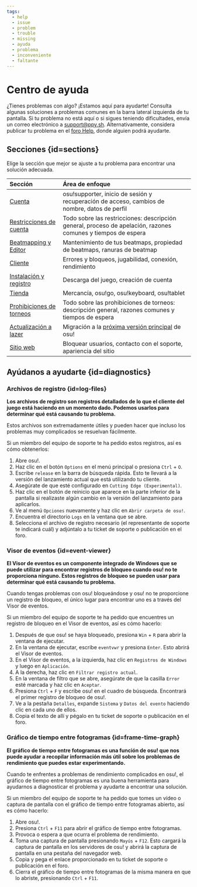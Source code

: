 ```yaml
---
tags:
  - help
  - issue
  - problem
  - trouble
  - missing
  - ayuda
  - problema
  - inconveniente
  - faltante
---
```


# Centro de ayuda

¿Tienes problemas con algo? ¡Estamos aquí para ayudarte! Consulta algunas soluciones a problemas comunes en la barra lateral izquierda de tu pantalla. Si tu problema no está aquí o si sigues teniendo dificultades, envía un correo electrónico a [support@ppy.sh](mailto:support@ppy.sh). Alternativamente, considera publicar tu problema en el [foro Help](https://osu.ppy.sh/community/forums/5), donde alguien podrá ayudarte.

## Secciones {id=sections}

Elige la sección que mejor se ajuste a tu problema para encontrar una solución adecuada.

| Sección | Área de enfoque |
| :-- | :-- |
| [Cuenta](/wiki/Help_centre/Account) | osu!supporter, inicio de sesión y recuperación de acceso, cambios de nombre, datos de perfil |
| [Restricciones de cuenta](/wiki/Help_centre/Account_restrictions) | Todo sobre las restricciones: descripción general, proceso de apelación, razones comunes y tiempos de espera |
| [Beatmapping y Editor](/wiki/Help_centre/Beatmapping) | Mantenimiento de tus beatmaps, propiedad de beatmaps, ranuras de beatmap |
| [Cliente](/wiki/Help_centre/Client) | Errores y bloqueos, jugabilidad, conexión, rendimiento |
| [Instalación y registro](/wiki/Help_centre/Installation_and_registration) | Descarga del juego, creación de cuenta |
| [Tienda](/wiki/Help_centre/Store) | Mercancía, osu!go, osu!keyboard, osu!tablet |
| [Prohibiciones de torneos](/wiki/Help_centre/Tournament_bans) | Todo sobre las prohibiciones de torneos: descripción general, razones comunes y tiempos de espera |
| [Actualización a lazer](/wiki/Help_centre/Upgrading_to_lazer) | Migración a la [próxima versión principal](/wiki/Client/Release_stream/Lazer) de osu! |
| [Sitio web](/wiki/Help_centre/Website) | Bloquear usuarios, contacto con el soporte, apariencia del sitio |

## Ayúdanos a ayudarte {id=diagnostics}

### Archivos de registro {id=log-files}

**Los archivos de registro son registros detallados de lo que el cliente del juego está haciendo en un momento dado. Podemos usarlos para determinar qué está causando tu problema.**

Estos archivos son extremadamente útiles y pueden hacer que incluso los problemas muy complicados se resuelvan fácilmente.

Si un miembro del equipo de soporte te ha pedido estos registros, así es cómo obtenerlos:

1. Abre osu!.
2. Haz clic en el botón `Options` en el menú principal o presiona `Ctrl` + `O`.
3. Escribe `release` en la barra de búsqueda rápida. Esto te llevará a la versión del lanzamiento actual que está utilizando tu cliente.
4. Asegúrate de que esté configurado en `Cutting Edge (Experimental)`.
5. Haz clic en el botón de reinicio que aparece en la parte inferior de la pantalla si realizaste algún cambio en la versión del lanzamiento para aplicarlos.
6. Ve al menú `Opciones` nuevamente y haz clic en `Abrir carpeta de osu!`.
7. Encuentra el directorio `Logs` en la ventana que se abre.
8. Selecciona el archivo de registro necesario (el representante de soporte te indicará cuál) y adjúntalo a tu ticket de soporte o publicación en el foro.

### Visor de eventos {id=event-viewer}

**El Visor de eventos es un componente integrado de Windows que se puede utilizar para encontrar registros de bloqueo cuando osu! no te proporciona ninguno. Estos registros de bloqueo se pueden usar para determinar qué está causando tu problema.**

Cuando tengas problemas con osu! bloqueándose y osu! no te proporcione un registro de bloqueo, el único lugar para encontrar uno es a través del Visor de eventos.

Si un miembro del equipo de soporte te ha pedido que encuentres un registro de bloqueo en el Visor de eventos, así es cómo hacerlo:

1. Después de que osu! se haya bloqueado, presiona `Win` + `R` para abrir la ventana de ejecutar.
2. En la ventana de ejecutar, escribe `eventvwr` y presiona `Enter`. Esto abrirá el Visor de eventos.
3. En el Visor de eventos, a la izquierda, haz clic en `Registros de Windows` y luego en `Aplicación`.
4. A la derecha, haz clic en `Filtrar registro actual`.
5. En la ventana de filtro que se abre, asegúrate de que la casilla `Error` esté marcada y haz clic en `Aceptar`.
6. Presiona `Ctrl` + `F` y escribe osu! en el cuadro de búsqueda. Encontrará el primer registro de bloqueo de osu!.
7. Ve a la pestaña `Detalles`, expande `Sistema` y `Datos del evento` haciendo clic en cada uno de ellos.
8. Copia el texto de allí y pégalo en tu ticket de soporte o publicación en el foro.

### Gráfico de tiempo entre fotogramas {id=frame-time-graph}

**El gráfico de tiempo entre fotogramas es una función de osu! que nos puede ayudar a recopilar información más útil sobre los problemas de rendimiento que puedes estar experimentando.**

Cuando te enfrentes a problemas de rendimiento complicados en osu!, el gráfico de tiempo entre fotogramas es una buena herramienta para ayudarnos a diagnosticar el problema y ayudarte a encontrar una solución.

Si un miembro del equipo de soporte te ha pedido que tomes un vídeo o captura de pantalla con el gráfico de tiempo entre fotogramas abierto, así es cómo hacerlo:

1. Abre osu!.
2. Presiona `Ctrl` + `F11` para abrir el gráfico de tiempo entre fotogramas.
3. Provoca o espera a que ocurra el problema de rendimiento.
4. Toma una captura de pantalla presionando `Mayús` + `F12`. Esto cargará la captura de pantalla en los servidores de osu! y abrirá la captura de pantalla en una pestaña del navegador web.
5. Copia y pega el enlace proporcionado en tu ticket de soporte o publicación en el foro.
6. Cierra el gráfico de tiempo entre fotogramas de la misma manera en que lo abriste, presionando `Ctrl` + `F11`.
